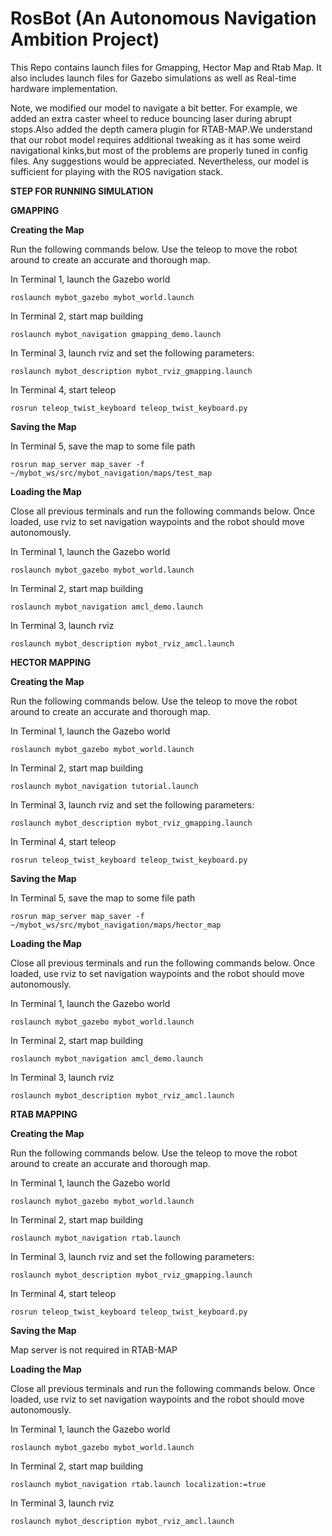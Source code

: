 # RosBot (An Autonomous Navigation Ambition Project)
This Repo contains launch files for Gmapping, Hector Map and Rtab Map. 
It also includes launch files for Gazebo simulations as well as Real-time hardware implementation.


Note, we modified our model to navigate a bit better. For example, we added an extra caster wheel to reduce bouncing laser during abrupt stops.Also added the depth camera plugin for RTAB-MAP.We understand that our robot model requires additional tweaking as it has some weird navigational kinks,but most of the problems are properly tuned in config files. Any suggestions would be appreciated. Nevertheless, our model is sufficient for playing with the ROS navigation stack. 

**STEP FOR RUNNING SIMULATION**
 
 **GMAPPING**
 
 **Creating the Map**

Run the following commands below. Use the teleop to move the robot around to create an accurate and thorough map.

In Terminal 1, launch the Gazebo world

`roslaunch mybot_gazebo mybot_world.launch`

In Terminal 2, start map building

`roslaunch mybot_navigation gmapping_demo.launch`


In Terminal 3, launch rviz and set the following parameters:

`roslaunch mybot_description mybot_rviz_gmapping.launch`


In Terminal 4, start teleop

`rosrun teleop_twist_keyboard teleop_twist_keyboard.py`


**Saving the Map**

In Terminal 5, save the map to some file path

`rosrun map_server map_saver -f ~/mybot_ws/src/mybot_navigation/maps/test_map`


**Loading the Map**

Close all previous terminals and run the following commands below. Once loaded, use rviz to set navigation waypoints and the robot should move autonomously.

In Terminal 1, launch the Gazebo world

`roslaunch mybot_gazebo mybot_world.launch`


In Terminal 2, start map building

`roslaunch mybot_navigation amcl_demo.launch`


In Terminal 3, launch rviz

`roslaunch mybot_description mybot_rviz_amcl.launch`




**HECTOR MAPPING**

**Creating the Map**

Run the following commands below. Use the teleop to move the robot around to create an accurate and thorough map.

In Terminal 1, launch the Gazebo world

`roslaunch mybot_gazebo mybot_world.launch`

In Terminal 2, start map building

`roslaunch mybot_navigation tutorial.launch`


In Terminal 3, launch rviz and set the following parameters:

`roslaunch mybot_description mybot_rviz_gmapping.launch`


In Terminal 4, start teleop

`rosrun teleop_twist_keyboard teleop_twist_keyboard.py`


**Saving the Map**

In Terminal 5, save the map to some file path

`rosrun map_server map_saver -f ~/mybot_ws/src/mybot_navigation/maps/hector_map`


**Loading the Map**

Close all previous terminals and run the following commands below. Once loaded, use rviz to set navigation waypoints and the robot should move autonomously.

In Terminal 1, launch the Gazebo world

`roslaunch mybot_gazebo mybot_world.launch`


In Terminal 2, start map building

`roslaunch mybot_navigation amcl_demo.launch`


In Terminal 3, launch rviz

`roslaunch mybot_description mybot_rviz_amcl.launch`




**RTAB MAPPING**

**Creating the Map**

Run the following commands below. Use the teleop to move the robot around to create an accurate and thorough map.

In Terminal 1, launch the Gazebo world

`roslaunch mybot_gazebo mybot_world.launch`

In Terminal 2, start map building

`roslaunch mybot_navigation rtab.launch`


In Terminal 3, launch rviz and set the following parameters:

`roslaunch mybot_description mybot_rviz_gmapping.launch`


In Terminal 4, start teleop

`rosrun teleop_twist_keyboard teleop_twist_keyboard.py`


**Saving the Map**

Map server is not required in RTAB-MAP 


**Loading the Map**

Close all previous terminals and run the following commands below. Once loaded, use rviz to set navigation waypoints and the robot should move autonomously.

In Terminal 1, launch the Gazebo world

`roslaunch mybot_gazebo mybot_world.launch`


In Terminal 2, start map building

`roslaunch mybot_navigation rtab.launch localization:=true`


In Terminal 3, launch rviz

`roslaunch mybot_description mybot_rviz_amcl.launch`




